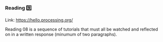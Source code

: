 ### Reading :nine:

Link: https://hello.processing.org/

Reading 08 is a sequence of tutorials that must all be watched and reflected on in a written response (minumum of two paragraphs).
